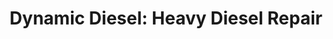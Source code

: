---
title: "Dynamic Diesel: Heavy Diesel Repair"
url: /windham/dynamic-diesel-heavy-diesel-repair/
shop: Autowerkstatt
---